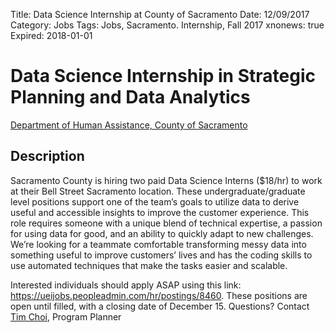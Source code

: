 Title: Data Science Internship at County of Sacramento
Date: 12/09/2017
Category: Jobs
Tags: Jobs, Sacramento. Internship, Fall 2017
xnonews: true
Expired: 2018-01-01

# Data Science Internship in Strategic Planning and Data Analytics
[Department of Human Assistance, 
County of Sacramento](http://www.dha.saccounty.net/Pages/default.aspx)

## Description
Sacramento County is hiring two paid Data Science Interns ($18/hr) to work at their Bell Street Sacramento location. These undergraduate/graduate level positions support one of the team’s goals to utilize data to derive useful and accessible insights to improve the customer experience. This role requires someone with a unique blend of technical expertise, a passion for using data for good, and an ability to quickly adapt to new challenges. We’re looking for a teammate comfortable transforming messy data into something useful to improve customers’ lives and has the coding skills to use automated techniques that make the tasks easier and scalable. 

Interested individuals should apply ASAP using this link: https://ueijobs.peopleadmin.com/hr/postings/8460. These positions are open until filled, with a closing date of December 15. Questions? Contact [Tim Choi](choit@saccounty.net), Program Planner

